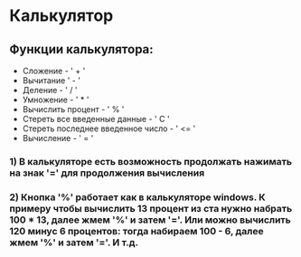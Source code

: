 # Калькулятор

## Функции калькулятора:

- Сложение - ' + '
- Вычитание ' - '
- Деление - ' / '
- Умножение - ' * '
- Вычислить процент - ' % '
- Стереть все введенные данные - ' C '
- Стереть последнее введенное число - ' <= '
- Вычисление - ' = '

### 1) В калькуляторе есть возможность продолжать нажимать на знак '=' для продолжения вычисления

### 2) Кнопка '%' работает как в калькуляторе windows. К примеру чтобы вычислить 13 процент из ста нужно набрать 100 * 13, далее жмем '%' и затем '='. Или можно вычислить 120 минус 6 процентов: тогда набираем 100 - 6, далее жмем '%' и затем '='. И т.д.



